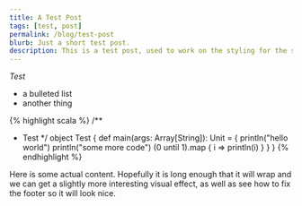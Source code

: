```yaml
---
title: A Test Post
tags: [test, post]
permalink: /blog/test-post
blurb: Just a short test post.
description: This is a test post, used to work on the styling for the site. It will deleted as soon as the site is finished.
---
```

*Test*

 * a bulleted list
 * another thing

{% highlight scala %}
/**
 * Test
 */
object Test {
    def main(args: Array[String]): Unit = {
        println("hello world")
        println("some more code")
        (0 until 1).map { i =>
            println(i)
        }
    }
}
{% endhighlight %}

Here is some actual content. Hopefully it is long enough that it will wrap and we can get a slightly more interesting visual effect, as well as see how to fix the footer so it will look nice.
